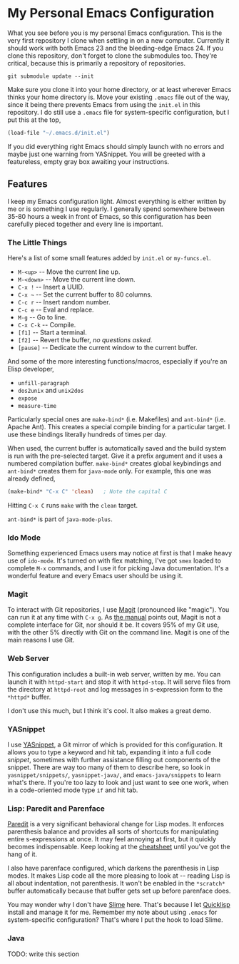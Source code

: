 # My Personal Emacs Configuration

What you see before you is my personal Emacs configuration. This is
the very first repository I clone when settling in on a new
computer. Currently it should work with both Emacs 23 and the
bleeding-edge Emacs 24. If you clone this repository, don't forget to
clone the submodules too. They're critical, because this is primarily
a repository of repositories.

    git submodule update --init

Make sure you clone it into your home directory, or at least wherever
Emacs thinks your home directory is. Move your existing `.emacs` file
out of the way, since it being there prevents Emacs from using the
`init.el` in this repository. I do still use a `.emacs` file for
system-specific configuration, but I put this at the top,

```cl
(load-file "~/.emacs.d/init.el")
```

If you did everything right Emacs should simply launch with no errors
and maybe just one warning from YASnippet. You will be greeted with a
featureless, empty gray box awaiting your instructions.

## Features

I keep my Emacs configuration light. Almost everything is either
written by me or is something I use regularly. I generally spend
somewhere between 35-80 hours a week in front of Emacs, so this
configuration has been carefully pieced together and every line is
important.

### The Little Things

Here's a list of some small features added by `init.el` or
`my-funcs.el`.

* `M-<up>` -- Move the current line up.
* `M-<down>` -- Move the current line down.
* `C-x !` -- Insert a UUID.
* `C-x ~` -- Set the current buffer to 80 columns.
* `C-c r` -- Insert random number.
* `C-c e` -- Eval and replace.
* `M-g` -- Go to line.
* `C-x C-k` -- Compile.
* `[f1]` -- Start a terminal.
* `[f2]` -- Revert the buffer, *no questions asked*.
* `[pause]` -- Dedicate the current window to the current buffer.

And some of the more interesting functions/macros, especially if
you're an Elisp developer,

* `unfill-paragraph`
* `dos2unix` and `unix2dos`
* `expose`
* `measure-time`

Particularly special ones are `make-bind*` (i.e. Makefiles) and
`ant-bind*` (i.e. Apache Ant). This creates a special compile binding
for a particular target. I use these bindings literally hundreds of
times per day.

When used, the current buffer is automatically saved and the build
system is run with the pre-selected target. Give it a prefix argument
and it uses a numbered compilation buffer. `make-bind*` creates global
keybindings and `ant-bind*` creates them for `java-mode` only. For
example, this one was already defined,

```cl
(make-bind* "C-x C" 'clean)   ; Note the capital C
```

Hitting `C-x C` runs `make` with the `clean` target.

`ant-bind*` is part of `java-mode-plus`.

### Ido Mode

Something experienced Emacs users may notice at first is that I make
heavy use of `ido-mode`. It's turned on with flex matching, I've got
`smex` loaded to complete `M-x` commands, and I use it for picking
Java documentation. It's a wonderful feature and every Emacs user
should be using it.

### Magit

To interact with Git repositories, I use
[Magit](http://philjackson.github.com/magit/) (pronounced like
"magic"). You can run it at any time with `C-x g`. As
[the manual](http://philjackson.github.com/magit/magit.html) points
out, Magit is not a complete interface for Git, nor should it be. It
covers 95% of my Git use, with the other 5% directly with Git on the
command line. Magit is one of the main reasons I use Git.

### Web Server

This configuration includes a built-in web server, written by me. You
can launch it with `httpd-start` and stop it with `httpd-stop`. It
will serve files from the directory at `httpd-root` and log messages
in s-expression form to the `*httpd*` buffer.

I don't use this much, but I think it's cool. It also makes a great
demo.

### YASnippet

I use [YASnippet](http://code.google.com/p/yasnippet/), a Git mirror
of which is provided for this configuration. It allows you to type a
keyword and hit tab, expanding it into a full code *snippet*,
sometimes with further assistance filling out components of the
snippet. There are way too many of them to describe here, so look in
`yasnippet/snippets/`, `yasnippet-java/`, and `emacs-java/snippets` to
learn what's there. If you're too lazy to look and just want to see
one work, when in a code-oriented mode type `if` and hit tab.

### Lisp: Paredit and Parenface

[Paredit](http://www.emacswiki.org/emacs/ParEdit) is a very
significant behavioral change for Lisp modes. It enforces parenthesis
balance and provides all sorts of shortcuts for manipulating entire
s-expressions at once. It may feel annoying at first, but it quickly
becomes indispensable. Keep looking at the
[cheatsheet](http://www.emacswiki.org/emacs/PareditCheatsheet) until
you've got the hang of it.

I also have parenface configured, which darkens the parenthesis in
Lisp modes. It makes Lisp code all the more pleasing to look at --
reading Lisp is all about indentation, not parenthesis. It won't be
enabled in the `*scratch*` buffer automatically because that buffer
gets set up before parenface does.

You may wonder why I don't have
[Slime](http://common-lisp.net/project/slime/) here. That's because I
let [Quicklisp](http://www.quicklisp.org/) install and manage it for
me. Remember my note about using `.emacs` for system-specific
configuration? That's where I put the hook to load Slime.

### Java

TODO: write this section
